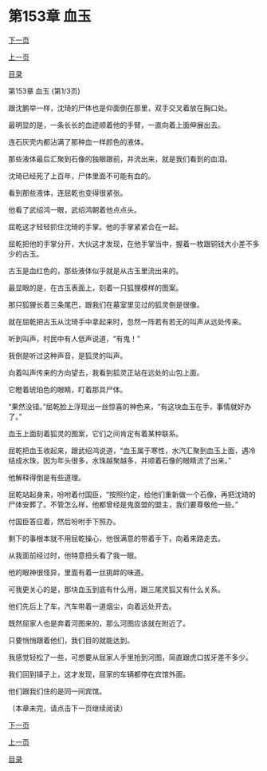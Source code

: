 <h1>第153章   血玉</h1>
            <div><p><a href="./0457_%E7%AC%AC153%E7%AB%A0_%E8%A1%80%E7%8E%89.md">下一页</a></p><p><a href="./0455_%E7%AC%AC152%E7%AB%A0_%E8%BF%9E%E6%A0%B9%E6%8B%94%E8%B5%B7.md">上一页</a></p><p><a href="../">目录</a></p></div>
            <div><p>第153章   血玉 (第1/3页)</p><p>跟沈鹏举一样，沈琦的尸体也是仰面倒在那里，双手交叉着放在胸口处。</p><p>最明显的是，一条长长的血迹顺着他的手臂，一直向着上面伸展出去。</p><p>连石灰壳内都沾满了那种血一样颜色的液体。</p><p>那些液体最后汇聚到石像的独眼跟前，并流出来，就是我们看到的血泪。</p><p>沈琦已经死了上百年，尸体里面不可能有血的。</p><p>看到那些液体，连屈乾也变得很紧张。</p><p>他看了武绍鸿一眼，武绍鸿朝着他点点头。</p><p>屈乾这才轻轻抓住沈琦的手掌。他的手掌紧紧合在一起。</p><p>屈乾把他的手掌分开，大伙这才发现，在他手掌当中，握着一枚跟铜钱大小差不多少的古玉。</p><p>古玉是血红色的，那些液体似乎就是从古玉里流出来的。</p><p>最显眼的是，在古玉表面上，刻着一只狐狸模样的图案。</p><p>那只狐狸长着三条尾巴，跟我们在墓室里见过的狐灵倒是很像。</p><p>就在屈乾把古玉从沈琦手中拿起来时，忽然一阵若有若无的叫声从远处传来。</p><p>听到叫声，村民中有人低声说道，“有鬼！”</p><p>我倒是听过这种声音，是狐灵的叫声。</p><p>向着叫声传来的方向望去，我看到狐灵正站在远处的山包上面。</p><p>它瞪着琥珀色的眼睛，盯着那具尸体。</p><p>“果然没错。”屈乾脸上浮现出一丝惊喜的神色来，“有这块血玉在手，事情就好办了。”</p><p>血玉上面刻着狐灵的图案，它们之间肯定有着某种联系。</p><p>屈乾把血玉收起来，跟武绍鸿说道，“血玉属于寒性，水汽汇聚到血玉上面，遇冷结成水珠，因为年头很多，水珠越聚越多，并顺着石像的眼睛流了出来。”</p><p>他解释得倒是有些道理。</p><p>屈乾站起身来，吩咐着付国臣，“按照约定，给他们重新做一个石像，再把沈琦的尸体安葬了。不管怎么样，他都曾经是鬼面盟的盟主，我们要尊敬他一些。”</p><p>付国臣答应着，然后吩咐手下照办。</p><p>剩下的事根本就不用屈乾操心，他很满意的带着手下，向着来路走去。</p><p>从我面前经过时，他特意扭头看了我一眼。</p><p>他的眼神很怪异，里面有着一丝挑衅的味道。</p><p>可我更关心的是，那块血玉到底有什么用，跟三尾灵狐又有什么关系。</p><p>他们先后上了车，汽车带着一道烟尘，向着远处开去。</p><p>既然屈家人也是奔着河图来的，那么河图应该就在附近了。</p><p>只要悄悄跟着他们，我们目的就能达到。</p><p>我感觉轻松了一些，可想要从屈家人手里抢到河图，简直跟虎口拔牙差不多少。</p><p>我们回到镇子上，这才发现，屈家的车辆都停在宾馆外面。</p><p>他们跟我们住的是同一间宾馆。</p><p>（本章未完，请点击下一页继续阅读）</p></div>
            <div><p><a href="./0457_%E7%AC%AC153%E7%AB%A0_%E8%A1%80%E7%8E%89.md">下一页</a></p><p><a href="./0455_%E7%AC%AC152%E7%AB%A0_%E8%BF%9E%E6%A0%B9%E6%8B%94%E8%B5%B7.md">上一页</a></p><p><a href="../">目录</a></p></div>